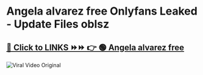 
 # Angela alvarez free Onlyfans Leaked - Update Files oblsz

## <h2><a href="https://clipsfans.com/Angela_alvarez_free&ref=git">🔗 Click to LINKS ⏩⏩ 👉 🟢 Angela alvarez free </a></h2>

<a href="https://clipsfans.com/Angela_alvarez_free&ref=git" rel="nofollow" data-target="animated-image.originalLink"><img src="https://i.ibb.co.com/xMMVF88/686577567.gif" alt="Viral Video Original" style="max-width: 100%; display: inline-block;" data-target="animated-image.originalImage"></a>

